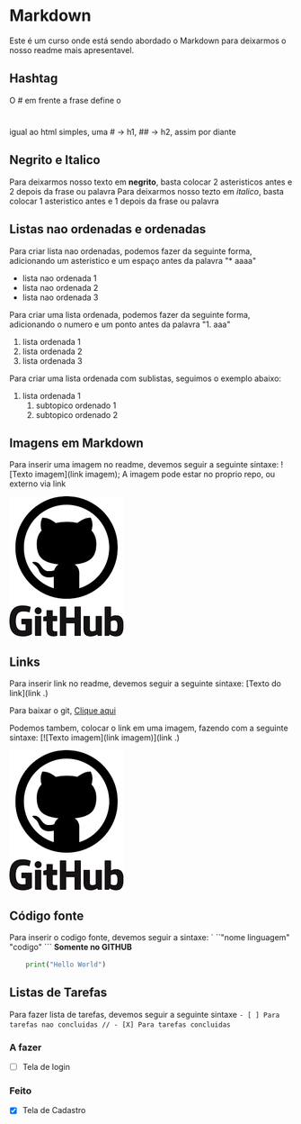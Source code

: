 # Markdown

Este é um curso onde está sendo abordado o Markdown para deixarmos o nosso readme mais apresentavel.

## Hashtag 

O # em frente a frase define o <h1></h1> igual ao html simples, uma # -> h1, ## -> h2, assim por diante

## Negrito e Italico

Para deixarmos nosso texto em **negrito**, basta colocar 2 asteristicos antes e 2 depois da frase ou palavra
Para deixarmos nosso tezto em *italico*, basta colocar 1 asteristico antes e 1 depois da frase ou palavra

## Listas nao ordenadas e ordenadas

Para criar lista nao ordenadas, podemos fazer da seguinte forma, adicionando um asteristico e um espaço antes da palavra "* aaaa"
* lista nao ordenada 1
* lista nao ordenada 2
* lista nao ordenada 3

Para criar uma lista ordenada, podemos fazer da seguinte forma, adicionando o numero e um ponto antes da palavra "1. aaa"
1. lista ordenada 1
2. lista ordenada 2
3. lista ordenada 3

Para criar uma lista ordenada com sublistas, seguimos o exemplo abaixo:
1. lista ordenada 1
    1. subtopico ordenado 1
    2. subtopico ordenado 2

## Imagens em Markdown

Para inserir uma imagem no readme, devemos seguir a seguinte sintaxe: ![Texto imagem](link imagem);
A imagem pode estar no proprio repo, ou externo via link

![Logo Github](img/github-logo.webp)

## Links

Para inserir link no readme, devemos seguir a seguinte sintaxe: [Texto do link](link .)

Para baixar o git, [Clique aqui](https://git-scm.com/downloads)

Podemos tambem, colocar o link em uma imagem, fazendo com a seguinte sintaxe: [![Texto imagem](link imagem)](link .)


[![Foto](img/github-logo.webp)](https://github.com/lucassuzuki/curso_github)

## Código fonte

Para inserir o codigo fonte, devemos seguir a sintaxe: ` ``"nome linguagem" "codigo" ``` **Somente no GITHUB**

```python
    print("Hello World")
```

## Listas de Tarefas

Para fazer lista de tarefas, devemos seguir a seguinte sintaxe ``` - [ ] Para tarefas nao concluidas // - [X] Para tarefas concluidas ```

### A fazer

- [ ] Tela de login

### Feito

- [X] Tela de Cadastro